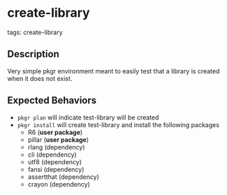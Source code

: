 # create-library
tags: create-library

## Description
Very simple pkgr environment meant to easily test that a library is created when
it does not exist.

## Expected Behaviors
* `pkgr plan` will indicate test-library will be created
* `pkgr install` will create test-library and install the following packages
  - R6 (**user package**)
  - pillar (**user package**)
  - rlang (dependency)
  - cli (dependency)
  - utf8 (dependency)
  - fansi (dependency)
  - assertthat (dependency)
  - crayon (dependency)
